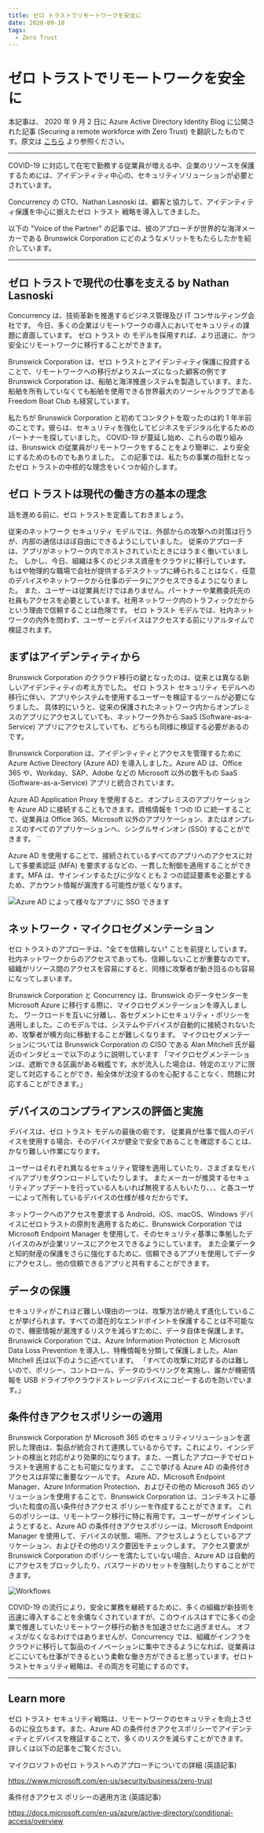 ```yaml
---
title: ゼロ トラストでリモートワークを安全に 
date: 2020-09-10
tags: 
  - Zero Trust
---
```

# ゼロ トラストでリモートワークを安全に

本記事は、 2020 年 9 月 2 日に Azure Active Directory Identity Blog に公開された記事 (Securing a remote workforce with Zero Trust) を翻訳したものです。原文は [こちら](https://techcommunity.microsoft.com/t5/azure-active-directory-identity/securing-a-remote-workforce-with-zero-trust/ba-p/1623996) より参照ください。

---

COVID-19 に対応して在宅で勤務する従業員が増える中、企業のリソースを保護するためには、アイデンティティ中心の、セキュリティソリューションが必要とされています。

Concurrency の CTO、Nathan Lasnoski は、顧客と協力して、アイデンティティ保護を中心に据えたゼロ トラスト 戦略を導入してきました。

以下の "Voice of the Partner" の記事では、彼のアプローチが世界的な海洋メーカーである Brunswick Corporation にどのようなメリットをもたらしたかを紹介しています。

---
 

## ゼロ トラストで現代の仕事を支える by Nathan Lasnoski

Concurrency は、技術革新を推進するビジネス管理及び IT コンサルティング会社です。
今日、多くの企業はリモートワークの導入においてセキュリティの課題に直面しています。
ゼロ トラスト の モデルを採用すれば、より迅速に、かつ安全にリモートワークに移行することができます。


Brunswick Corporation は、ゼロ トラストとアイデンティティ保護に投資することで、リモートワークへの移行がよりスムーズになった顧客の例です
Brunswick Corporation は、船舶と海洋推進システムを製造しています。また、船舶を所有していなくても船舶を使用できる世界最大のソーシャルクラブである Freedom Boat Club も経営しています。


私たちが Brunswick Corporation と初めてコンタクトを取ったのは約 1 年半前のことです。彼らは、セキュリティを強化してビジネスをデジタル化するためのパートナーを探していました。
COVID-19 が蔓延し始め、これらの取り組みは、Brunswick の従業員がリモートワークをすることをより簡単に、より安全にするためのものでもありました。
この記事では、私たちの事業の指針となったゼロ トラストの中核的な理念をいくつか紹介します。

 
## ゼロ トラストは現代の働き方の基本の理念


話を進める前に、ゼロ トラストを定義しておきましょう。


従来のネットワーク セキュリティ モデルでは、外部からの攻撃への対策は行うが、内部の通信はほぼ自由にできるようにしていました。
従来のアプローチは、アプリがネットワーク内でホストされていたときにはうまく働いていました。
しかし、今日、組織は多くのビジネス資産をクラウドに移行しています。もはや物理的な職場で会社が提供するデスクトップに縛られることはなく、任意のデバイスやネットワークから仕事のデータにアクセスできるようになりました。
また、ユーザーは従業員だけではありません。パートナーや業務委託先の社員もアクセスを必要としています。社用ネットワーク内のトラフィックだからという理由で信頼することは危険です。
ゼロ トラスト モデルでは、社内ネットワークの内外を問わず、ユーザーとデバイスはアクセスする前にリアルタイムで検証されます。

 

## まずはアイデンティティから
Brunswick Corporation のクラウド移行の鍵となったのは、従来とは異なる新しいアイデンティティの考え方でした。
ゼロ トラスト セキュリティ モデルへの移行に伴い、アプリやシステムを使用するユーザーを検証するツールが必要になりました。
具体的にいうと、従来の保護されたネットワーク内からオンプレミスのアプリにアクセスしていても、ネットワーク外から SaaS (Software-as-a-Service) アプリにアクセスしていても、どちらも同様に検証する必要があるのです。



Brunswick Corporation は、アイデンティティとアクセスを管理するために Azure Active Directory (Azure AD) を導入しました。Azure AD は、Office 365 や、Workday、SAP、Adobe などの Microsoft 以外の数千もの SaaS (Software-as-a-Service) アプリと統合されています。


Azure AD Application Proxy を使用すると、オンプレミスのアプリケーションを Azure AD に接続することもできます。資格情報を 1 つの ID に統一することで、従業員は Office 365、Microsoft 以外のアプリケーション、またはオンプレミスのすべてのアプリケーションへ、シングルサインオン (SSO) することができます。
``

Azure AD を使用することで、接続されているすべてのアプリへのアクセスに対して多要素認証 (MFA) を要求するなどの、一貫した制御を適用することができます。MFA は、サインインするたびに少なくとも 2 つの認証要素を必要とするため、アカウント情報が漏洩する可能性が低くなります。


![Azure AD によって様々なアプリに SSO できます](./remote-workforce-with-zero-trust/workflow.png)


## ネットワーク・マイクロセグメンテーション
ゼロ トラストのアプローチは、"全てを信頼しない" ことを前提としています。
社内ネットワークからのアクセスであっても、信頼しないことが重要なのです。
組織がリソース間のアクセスを容易にすると、同様に攻撃者が動き回るのも容易になってしまいます。


Brunswick Corporation と Concurrency は、Brunswick のデータセンターを Microsoft Azure に移行する際に、マイクロセグメンテーションを導入しました。
ワークロードを互いに分離し、各セグメントにセキュリティ・ポリシーを適用しました。このモデルでは、システムやデバイスが自動的に接続されないため、攻撃者が横方向に移動することが難しくなります。
マイクロセグメンテーションについては Brunswick Corporation の CISO である Alan Mitchell 氏が最近のインタビューで以下のように説明しています
「マイクロセグメンテーションは、遮断できる区画がある戦艦です。水が流入した場合は、特定のエリアに限定して対応することができ、船全体が沈没するのを心配することなく、問題に対応することができます。」

 

## デバイスのコンプライアンスの評価と実施
デバイスは、ゼロ トラスト モデルの最後の砦です。
従業員が仕事で個人のデバイスを使用する場合、そのデバイスが健全で安全であることを確認することは、かなり難しい作業になります。


ユーザーはそれぞれ異なるセキュリティ管理を適用していたり、さまざまなモバイルアプリをダウンロードしていたりします。
またメーカーが推奨するセキュリティアップデートを行っている人もいれば無視する人もいたり、、、と各ユーザーによって所有しているデバイスの仕様が様々だからです。

ネットワークへのアクセスを要求する Android、iOS、macOS、Windows デバイスにゼロトラストの原則を適用するために、Brunswick Corporation では Microsoft Endpoint Manager を使用して、そのセキュリティ基準に準拠したデバイスのみが企業リソースにアクセスできるようにしています。
また企業データと知的財産の保護をさらに強化するために、信頼できるアプリを使用してデータにアクセスし、他の信頼できるアプリと共有することができます。


## データの保護

セキュリティがこれほど難しい理由の一つは、攻撃方法が絶えず進化していることが挙げられます。すべての潜在的なエンドポイントを保護することは不可能なので、機密情報が漏洩するリスクを減らすために、データ自体を保護します。
Brunswick Corporation では、Azure Information Protection と Microsoft Data Loss Prevention を導入し、特権情報を分類して保護しました。Alan Mitchell 氏は以下のように述べています。
「すべての攻撃に対応するのは難しいので、ポリシー、コントロール、データのラベリングを実施し、誰かが機密情報を USB ドライブやクラウドストレージデバイスにコピーするのを防いでいます。」


## 条件付きアクセスポリシーの適用

Brunswick Corporation が Microsoft 365 のセキュリティソリューションを選択した理由は、製品が統合されて連携しているからです。これにより、インシデントの検出と対応がより効果的になります。また、一貫したアプローチでゼロトラストを適用することも可能になります。
ここで挙げる Azure AD の条件付きアクセスは非常に重要なツールです。
Azure AD、Microsoft Endpoint Manager、Azure Information Protection、およびその他の Microsoft 365 のソリューションを使用することで、Brunswick Corporation は、コンテキストに基づいた粒度の高い条件付きアクセス ポリシーを作成することができます。
これらのポリシーは、リモートワーク移行に特に有用です。ユーザーがサインインしようとすると、Azure AD の条件付きアクセスポリシーは、Microsoft Endpoint Manager を使用して、デバイスの状態、場所、アクセスしようとしているアプリケーション、およびその他のリスク要因をチェックします。
アクセス要求が Brunswick Corporation のポリシーを満たしていない場合、Azure AD は自動的にアクセスをブロックしたり、パスワードのリセットを強制したりすることができます。

![Workflows](./remote-workforce-with-zero-trust/workflow.png)

COVID-19 の流行により、安全に業務を継続するために、多くの組織が新技術を迅速に導入することを余儀なくされていますが、このウイルスはすでに多くの企業で推進していたリモートワーク移行の動きを加速させたに過ぎません。
オフィスがなくなるわけではありませんが、Concurrency では、組織がインフラをクラウドに移行して製品のイノベーションに集中できるようになれば、従業員はどこにいても仕事ができるという柔軟な働き方ができると思っています。ゼロトラストセキュリティ戦略は、その両方を可能にするのです。

 
---

## Learn more

ゼロ トラスト セキュリティ戦略は、リモートワークのセキュリティを向上させるのに役立ちます。また、Azure AD の条件付きアクセスポリシーでアイデンティティとデバイスを検証することで、多くのリスクを減らすことができます。  
詳しくは以下の記事をご覧ください。

マイクロソフトのゼロ トラストへのアプローチについての詳細 (英語記事)

https://www.microsoft.com/en-us/security/business/zero-trust

条件付きアクセス ポリシーの適用方法 (英語記事)


https://docs.microsoft.com/en-us/azure/active-directory/conditional-access/overview
